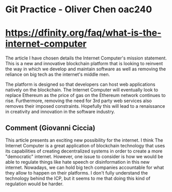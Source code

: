 # Git Practice - Oliver Chen oac240
# https://dfinity.org/faq/what-is-the-internet-computer

The article I have chosen details the Internet Computer's mission statement. This is a new and innovative blockchain platform that is looking to reinvent the way in which we develop and maintain software as well as removing the reliance on big tech as the internet's middle men. 

The platform is designed so that developers can host web applications natively on the blockchain. The Internet Computer will eventually look to replace Ethereum as the price of gas on the Ethereum network continues to rise. Furthermore, removing the need for 3rd party web services also removes their imposed constraints. Hopefully this will lead to a renaissance in creativity and innovation in the software industry. 

## Comment (Giovanni Ciccia)
This article presents an exciting new possibility for the internet. I think The Internet Computer is a great application of blockchain  technology that uses its capabilities of creating decentralized systems in order to create a more "democratic" internet. However, one issue to consider is how we would be able to regulate things like hate speech or disinformation in this new internet. Nowadays, we can hold big tech companies accountable for what they allow to happen on their platforms. I don't fully understand the technology behind the ICP, but it seems to me that doing this kind of regulation would be harder.